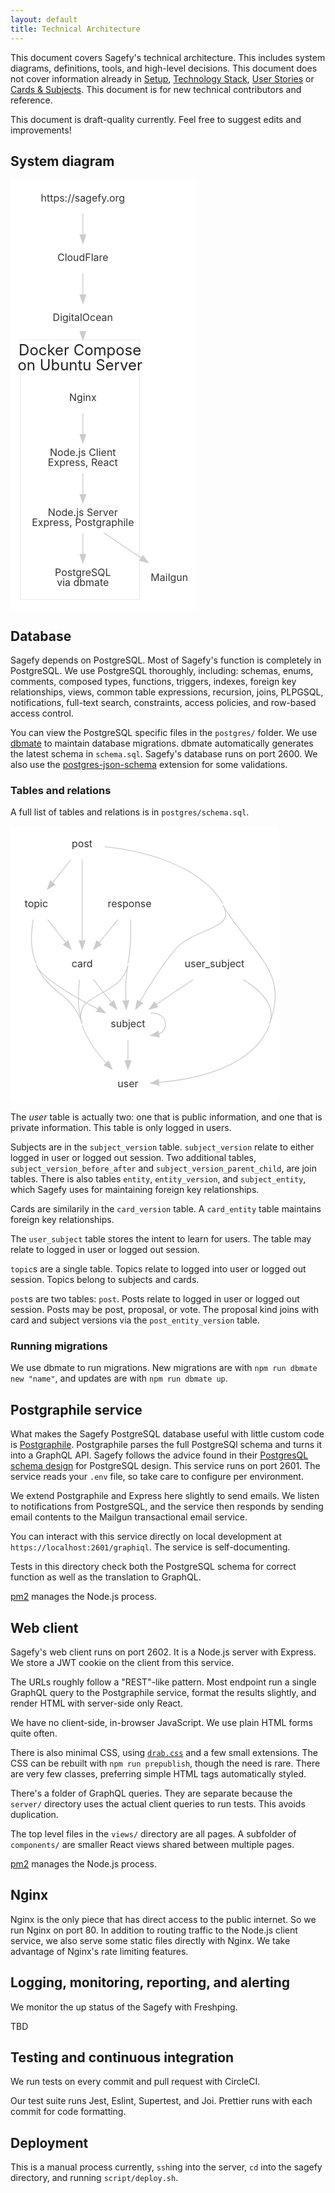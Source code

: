 ```yaml
---
layout: default
title: Technical Architecture
---
```


This document covers Sagefy's technical architecture. This includes system diagrams, definitions, tools, and high-level decisions. This document does not cover information already in [Setup](/setup), [Technology Stack](/technology-stack), [User Stories](/user-stories) or [Cards & Subjects](/cards-subjects). This document is for new technical contributors and reference.

This document is draft-quality currently. Feel free to suggest edits and improvements!

## System diagram

<!--
digraph workflow {
  concentrate=true
  compound=true

  graph [
    fontsize=18
    fontcolor="#222222"
    color="#eeeeee"
  ]
  node [
    fontsize=12
    fontcolor="#333333"
    color="#dddddd"
    shape="plaintext"
  ]
  edge [
    fontsize=10
    color="#cccccc"
    fontcolor="#666666"
  ]

  "https://sagefy.org" -> CloudFlare -> DigitalOcean
  DigitalOcean -> Nginx [lhead=cluster0]

  subgraph cluster0 {
    label="Docker Compose\non Ubuntu Server"
    client [label="Node.js Client\nExpress, React"]
    server [label="Node.js Server\nExpress, Postgraphile"]
    db [label="PostgreSQL\nvia dbmate"]
    Nginx -> client -> server -> db
  }

  server -> Mailgun
}
-->

<svg width="223pt" height="688" viewBox="0 0 223.33 516" xmlns="http://www.w3.org/2000/svg"><g class="graph" transform="translate(4 512)"><path fill="#fff" stroke="transparent" d="M-4 4v-516h223.33V4H-4z"/><g class="cluster"><path fill="none" stroke="#eee" d="M8-8v-312h143V-8H8z"/><text text-anchor="middle" x="79.5" y="-301.6"  font-size="18" fill="#222">Docker Compose</text><text text-anchor="middle" x="79.5" y="-283.6"  font-size="18" fill="#222">on Ubuntu Server</text></g><g class="node"><text text-anchor="middle" x="83" y="-486.4"  font-size="12" fill="#333">https://sagefy.org</text></g><g class="node"><text text-anchor="middle" x="83" y="-414.4"  font-size="12" fill="#333">CloudFlare</text></g><g class="edge"><path fill="none" stroke="#ccc" d="M83-471.7v25.59"/><path fill="#ccc" stroke="#ccc" d="M86.5-446.1l-3.5 10-3.5-10h7z"/></g><g class="node"><text text-anchor="middle" x="83" y="-342.4"  font-size="12" fill="#333">DigitalOcean</text></g><g class="edge"><path fill="none" stroke="#ccc" d="M83-399.7v25.59"/><path fill="#ccc" stroke="#ccc" d="M86.5-374.1l-3.5 10-3.5-10h7z"/></g><g class="node"><text text-anchor="middle" x="83" y="-246.4"  font-size="12" fill="#333">Nginx</text></g><g class="edge"><path fill="none" stroke="#ccc" d="M83-327.76v.46"/><path fill="#ccc" stroke="#ccc" d="M86.5-330L83-320l-3.5-10h7z"/></g><g class="node"><text text-anchor="middle" x="83" y="-180.4"  font-size="12" fill="#333">Node.js Client</text><text text-anchor="middle" x="83" y="-168.4"  font-size="12" fill="#333">Express, React</text></g><g class="edge"><path fill="none" stroke="#ccc" d="M83-231.7v25.59"/><path fill="#ccc" stroke="#ccc" d="M86.5-206.1l-3.5 10-3.5-10h7z"/></g><g class="node"><text text-anchor="middle" x="83" y="-108.4"  font-size="12" fill="#333">Node.js Server</text><text text-anchor="middle" x="83" y="-96.4"  font-size="12" fill="#333">Express, Postgraphile</text></g><g class="edge"><path fill="none" stroke="#ccc" d="M83-159.7v25.59"/><path fill="#ccc" stroke="#ccc" d="M86.5-134.1l-3.5 10-3.5-10h7z"/></g><g class="node"><text text-anchor="middle" x="83" y="-36.4"  font-size="12" fill="#333">PostgreSQL</text><text text-anchor="middle" x="83" y="-24.4"  font-size="12" fill="#333">via dbmate</text></g><g class="edge"><path fill="none" stroke="#ccc" d="M83-87.7v25.59"/><path fill="#ccc" stroke="#ccc" d="M86.5-62.1l-3.5 10-3.5-10h7z"/></g><g class="node"><text text-anchor="middle" x="187" y="-30.4"  font-size="12" fill="#333">Mailgun</text></g><g class="edge"><path fill="none" stroke="#ccc" d="M108.44-87.88c13.35 8.99 29.88 20.12 44.34 29.85"/><path fill="#ccc" stroke="#ccc" d="M155.12-60.68l6.34 8.49-10.25-2.68 3.91-5.81z"/></g></g></svg>

## Database

Sagefy depends on PostgreSQL. Most of Sagefy's function is completely in PostgreSQL. We use PostgreSQL thoroughly, including: schemas, enums, comments, composed types, functions, triggers, indexes, foreign key relationships, views, common table expressions, recursion, joins, PLPGSQL, notifications, full-text search, constraints, access policies, and row-based access control.

You can view the PostgreSQL specific files in the `postgres/` folder. We use [dbmate](https://github.com/amacneil/dbmate) to maintain database migrations. dbmate automatically generates the latest schema in `schema.sql`. Sagefy's database runs on port 2600. We also use the [postgres-json-schema](https://github.com/gavinwahl/postgres-json-schema) extension for some validations.

### Tables and relations

A full list of tables and relations is in `postgres/schema.sql`.

<!--
digraph workflow {
  concentrate=true
  compound=true

  graph [
    fontsize=18
    fontcolor="#222222"
    color="#eeeeee"
  ]
  node [
    fontsize=12
    fontcolor="#333333"
    color="#dddddd"
    shape="plaintext"
  ]
  edge [
    fontsize=10
    color="#cccccc"
    fontcolor="#666666"
  ]

  user
  subject -> user
  subject -> subject
  card -> subject
  card -> user
  response -> card
  response -> subject
  response -> user
  user_subject -> subject
  user_subject -> user
  topic -> user
  topic -> card
  topic -> subject
  post -> user
  post -> card
  post -> subject
  post -> topic
}
-->

<svg width="322pt" height="332pt" viewBox="0 0 322.19 332" xmlns="http://www.w3.org/2000/svg"><g class="graph" transform="translate(4 328)"><path fill="#fff" stroke="transparent" d="M-4 4v-332h322.19V4H-4z"/><g class="node"><text text-anchor="middle" x="137" y="-14.4" font-size="12" fill="#333">user</text></g><g class="node"><text text-anchor="middle" x="137" y="-86.4" font-size="12" fill="#333">subject</text></g><g class="edge"><path fill="none" stroke="#ccc" d="M137-71.7v25.59"/><path fill="#ccc" stroke="#ccc" d="M140.5-46.1l-3.5 10-3.5-10h7z"/></g><g class="edge"><path fill="none" stroke="#ccc" d="M164.24-103.49C174.02-103.78 182-99.28 182-90c0 5.8-3.12 9.73-7.84 11.79"/><path fill="#ccc" stroke="#ccc" d="M174.69-74.75l-10.45-1.76 9.27-5.14 1.18 6.9z"/></g><g class="node"><text text-anchor="middle" x="82" y="-158.4" font-size="12" fill="#333">card</text></g><g class="edge"><path fill="none" stroke="#ccc" d="M79-143.82c-1.84 14.49-2.84 35.55 3 52.82"/></g><g class="edge"><path fill="none" stroke="#ccc" d="M95.6-143.7c6.52 8.31 14.47 18.42 21.65 27.56"/><path fill="#ccc" stroke="#ccc" d="M120.13-118.13l3.43 10.03-8.93-5.71 5.5-4.32z"/></g><g class="node"><text text-anchor="middle" x="139" y="-230.4" font-size="12" fill="#333">response</text></g><g class="edge"><path fill="none" stroke="#ccc" d="M137-161c-7.72 38.81-67.68 32.52-55 70M140.1-215.85c.53 14.28.43 35.08-3.1 52.85"/></g><g class="edge"><path fill="none" stroke="#ccc" d="M137-161c-2.76 13.87-3.01 29.61-2.46 42.63"/><path fill="#ccc" stroke="#ccc" d="M138.05-118.35l-2.9 10.19-4.09-9.77 6.99-.42z"/></g><g class="edge"><path fill="none" stroke="#ccc" d="M124.91-215.7c-6.83 8.4-15.17 18.63-22.67 27.84"/><path fill="#ccc" stroke="#ccc" d="M104.96-185.65l-9.03 5.55 3.6-9.97 5.43 4.42z"/></g><g class="node"><text text-anchor="middle" x="241" y="-158.4" font-size="12" fill="#333">user_subject</text></g><g class="edge"><path fill="none" stroke="#ccc" d="M307-89c-19.78 50.96-89.18 65.07-132.96 68.82"/><path fill="#ccc" stroke="#ccc" d="M174.27-16.69l-10.22-2.77 9.72-4.21.5 6.98z"/><path fill="none" stroke="#ccc" d="M275.46-143.79c20.05 12.64 39.88 31.3 31.54 52.79"/></g><g class="edge"><path fill="none" stroke="#ccc" d="M215.56-143.88c-13.35 8.99-29.88 20.12-44.34 29.85"/><path fill="#ccc" stroke="#ccc" d="M172.79-110.87l-10.25 2.68 6.34-8.49 3.91 5.81z"/></g><g class="node"><text text-anchor="middle" x="27" y="-230.4" font-size="12" fill="#333">topic</text></g><g class="edge"><path fill="none" stroke="#ccc" d="M82-89c5.73 16.93 17.51 32.86 28.7 45.22"/><path fill="#ccc" stroke="#ccc" d="M113.56-45.85l4.34 9.66-9.42-4.84 5.08-4.82z"/><path fill="none" stroke="#ccc" d="M27-161c16.37 36.02 42.32 32.52 55 70M23.17-215.76c-2.4 14.7-3.76 36.05 3.83 52.76"/></g><g class="edge"><path fill="none" stroke="#ccc" d="M27-161c7.12 15.67 44.59 37.42 73.84 52.5"/><path fill="#ccc" stroke="#ccc" d="M102.66-111.5l7.34 7.64-10.5-1.4 3.16-6.24z"/></g><g class="edge"><path fill="none" stroke="#ccc" d="M40.6-215.7c6.52 8.31 14.47 18.42 21.65 27.56"/><path fill="#ccc" stroke="#ccc" d="M65.13-190.13l3.43 10.03-8.93-5.71 5.5-4.32z"/></g><g class="node"><text text-anchor="middle" x="82" y="-302.4" font-size="12" fill="#333">post</text></g><g class="edge"><path fill="none" stroke="#ccc" d="M251-233c34.82 58.22 80.55 78.75 56 142"/></g><g class="edge"><path fill="none" stroke="#ccc" d="M251-233c17.04 30.11-34.83 26.45-57 53-16.5 19.76-32.03 44.59-42.71 63"/><path fill="#ccc" stroke="#ccc" d="M154.31-115.23l-7.99 6.96 1.91-10.42 6.08 3.46z"/><path fill="none" stroke="#ccc" d="M109.09-303.23C148.83-298.98 221.41-284.47 251-235"/></g><g class="edge"><path fill="none" stroke="#ccc" d="M82-287.87v97.48"/><path fill="#ccc" stroke="#ccc" d="M85.5-190.19l-3.5 10-3.5-10h7z"/></g><g class="edge"><path fill="none" stroke="#ccc" d="M68.4-287.7c-6.52 8.31-14.47 18.42-21.65 27.56"/><path fill="#ccc" stroke="#ccc" d="M49.37-257.81l-8.93 5.71 3.43-10.03 5.5 4.32z"/></g></g></svg>

The _user_ table is actually two: one that is public information, and one that is private information. This table is only logged in users.

Subjects are in the `subject_version` table. `subject_version` relate to either logged in user or logged out session. Two additional tables, `subject_version_before_after` and `subject_version_parent_child`, are join tables. There is also tables `entity`, `entity_version`, and `subject_entity`, which Sagefy uses for maintaining foreign key relationships.

Cards are similarily in the `card_version` table. A `card_entity` table maintains foreign key relationships.

The `user_subject` table stores the intent to learn for users. The table may relate to logged in user or logged out session.

`topic`s are a single table. Topics relate to logged into user or logged out session. Topics belong to subjects and cards.

`post`s are two tables: `post`. Posts relate to logged in user or logged out session. Posts may be post, proposal, or vote. The proposal kind joins with card and subject versions via the `post_entity_version` table.

### Running migrations

We use dbmate to run migrations. New migrations are with `npm run dbmate new "name"`, and updates are with `npm run dbmate up`.

## Postgraphile service

What makes the Sagefy PostgreSQL database useful with little custom code is [Postgraphile](https://www.graphile.org/postgraphile/). Postgraphile parses the full PostgreSQl schema and turns it into a GraphQL API. Sagefy follows the advice found in their [PostgresQL schema design](https://www.graphile.org/postgraphile/postgresql-schema-design/) for PostgreSQL design. This service runs on port 2601. The service reads your `.env` file, so take care to configure per environment.

We extend Postgraphile and Express here slightly to send emails. We listen to notifications from PostgreSQL, and the service then responds by sending email contents to the Mailgun transactional email service.

You can interact with this service directly on local development at `https://localhost:2601/graphiql`. The service is self-documenting.

Tests in this directory check both the PostgreSQL schema for correct function as well as the translation to GraphQL.

[pm2](https://pm2.keymetrics.io/) manages the Node.js process.

## Web client

Sagefy's web client runs on port 2602. It is a Node.js server with Express. We store a JWT cookie on the client from this service.

The URLs roughly follow a "REST"-like pattern. Most endpoint run a single GraphQL query to the Postgraphile service, format the results slightly, and render HTML with server-side only React.

We have no client-side, in-browser JavaScript. We use plain HTML forms quite often.

There is also minimal CSS, using [`drab.css`](https://github.com/heiskr/drab.css) and a few small extensions. The CSS can be rebuilt with `npm run prepublish`, though the need is rare. There are very few classes, preferring simple HTML tags automatically styled.

There's a folder of GraphQL queries. They are separate because the `server/` directory uses the actual client queries to run tests. This avoids duplication.

The top level files in the `views/` directory are all pages. A subfolder of `components/` are smaller React views shared between multiple pages.

[pm2](https://pm2.keymetrics.io/) manages the Node.js process.

## Nginx

Nginx is the only piece that has direct access to the public internet. So we run Nginx on port 80. In addition to routing traffic to the Node.js client service, we also serve some static files directly with Nginx. We take advantage of Nginx's rate limiting features.

## Logging, monitoring, reporting, and alerting

We monitor the up status of the Sagefy with Freshping.

TBD

## Testing and continuous integration

We run tests on every commit and pull request with CircleCI.

Our test suite runs Jest, Eslint, Supertest, and Joi. Prettier runs with each commit for code formatting.

## Deployment

This is a manual process currently, `ssh`ing into the server, `cd` into the sagefy directory, and running `script/deploy.sh`.
